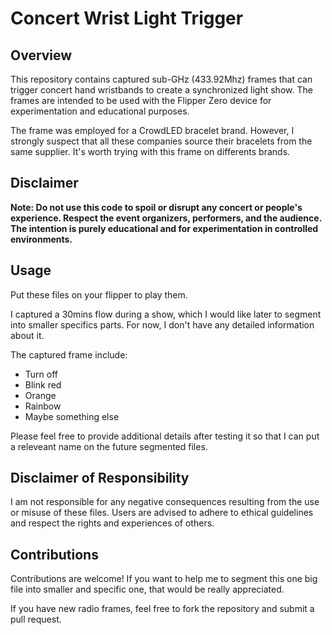 # Concert Wrist Light Trigger

## Overview

This repository contains captured sub-GHz (433.92Mhz) frames that can trigger concert hand wristbands to create a synchronized light show. The frames are intended to be used with the Flipper Zero device for experimentation and educational purposes.

The frame was employed for a CrowdLED bracelet brand. However, I strongly suspect that all these companies source their bracelets from the same supplier. It's worth trying with this frame on differents brands.

## Disclaimer

**Note: Do not use this code to spoil or disrupt any concert or people's experience. Respect the event organizers, performers, and the audience. The intention is purely educational and for experimentation in controlled environments.**

## Usage

Put these files on your flipper to play them.

I captured a 30mins flow during a show, which I would like later to segment into smaller specifics parts. For now, I don't have any detailed information about it.

The captured frame include:

* Turn off
* Blink red
* Orange
* Rainbow
* Maybe something else

Please feel free to provide additional details after testing it so that I can put a releveant name on the future segmented files.


## Disclaimer of Responsibility
I am not responsible for any negative consequences resulting from the use or misuse of these files. Users are advised to adhere to ethical guidelines and respect the rights and experiences of others.

## Contributions
Contributions are welcome! If you want to help me to segment this one big file into smaller and specific one, that would be really appreciated.

If you have new radio frames, feel free to fork the repository and submit a pull request.
